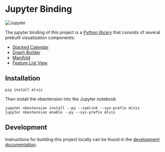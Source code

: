 # Jupyter Binding

<img alt="Jupyter" src="https://d1a3f4spazzrp4.cloudfront.net/mlvis/jupyter/docs/demo.gif"></img>

The jupyter binding of this project is a [Python library](https://pypi.org/project/mlvis/) that consists of several prebuilt visualization components:

- [Stacked Calendar](docs/stacked-calendar.md)
- [Graph Builder](docs/graph-builder.md)
- [Manifold](docs/manifold.md)
- [Feature List View](docs/feature-list-view.md)

## Installation

```
pip install mlvis
```

Then install the nbextension into the Jupyter notebook

```
jupyter nbextension install --py --symlink --sys-prefix mlvis
jupyter nbextension enable --py --sys-prefix mlvis
```

## Development

Instructions for building this project locally can be found in the [development documentation](docs/development.md).
